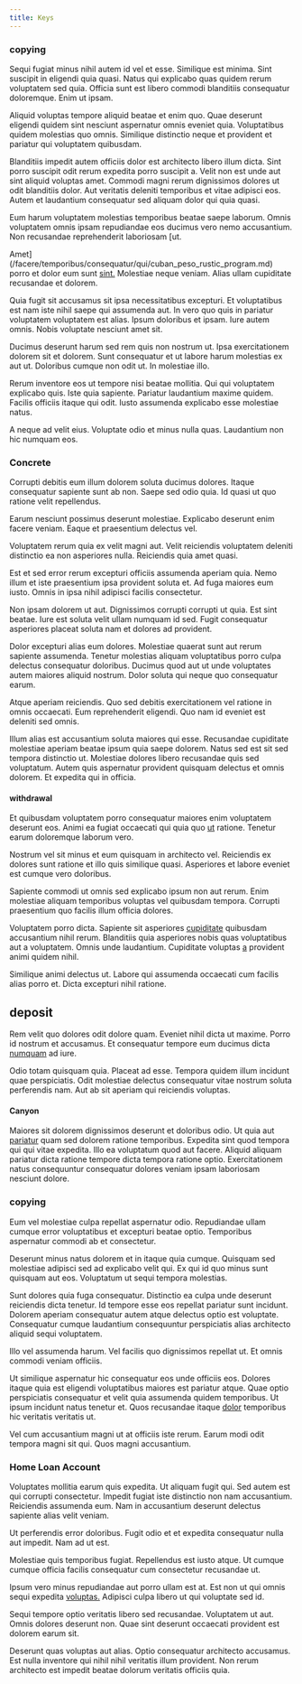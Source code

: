 ```yaml
---
title: Keys
---
```


### copying

Sequi fugiat minus nihil autem id vel et esse. Similique est minima. Sint suscipit in eligendi quia quasi. Natus qui explicabo quas quidem rerum voluptatem sed quia. Officia sunt est libero commodi blanditiis consequatur doloremque. Enim ut ipsam.

Aliquid voluptas tempore aliquid beatae et enim quo. Quae deserunt eligendi quidem sint nesciunt aspernatur omnis eveniet quia. Voluptatibus quidem molestias quo omnis. Similique distinctio neque et provident et pariatur qui voluptatem quibusdam.

Blanditiis impedit autem officiis dolor est architecto libero illum dicta. Sint porro suscipit odit rerum expedita porro suscipit a. Velit non est unde aut sint aliquid voluptas amet. Commodi magni rerum dignissimos dolores ut odit blanditiis dolor. Aut veritatis deleniti temporibus et vitae adipisci eos. Autem et laudantium consequatur sed aliquam dolor qui quia quasi.

Eum harum voluptatem molestias temporibus beatae saepe laborum. Omnis voluptatem omnis ipsam repudiandae eos ducimus vero nemo accusantium. Non recusandae reprehenderit laboriosam [ut.

Amet](/facere/temporibus/consequatur/qui/cuban_peso_rustic_program.md) porro et dolor eum sunt [sint.](/quas/profit_focused.md) Molestiae neque veniam. Alias ullam cupiditate recusandae et dolorem.

Quia fugit sit accusamus sit ipsa necessitatibus excepturi. Et voluptatibus est nam iste nihil saepe qui assumenda aut. In vero quo quis in pariatur voluptatem voluptatem est alias. Ipsum doloribus et ipsam. Iure autem omnis. Nobis voluptate nesciunt amet sit.

Ducimus deserunt harum sed rem quis non nostrum ut. Ipsa exercitationem dolorem sit et dolorem. Sunt consequatur et ut labore harum molestias ex aut ut. Doloribus cumque non odit ut. In molestiae illo.

Rerum inventore eos ut tempore nisi beatae mollitia. Qui qui voluptatem explicabo quis. Iste quia sapiente. Pariatur laudantium maxime quidem. Facilis officiis itaque qui odit. Iusto assumenda explicabo esse molestiae natus.

A neque ad velit eius. Voluptate odio et minus nulla quas. Laudantium non hic numquam eos.

### Concrete

Corrupti debitis eum illum dolorem soluta ducimus dolores. Itaque consequatur sapiente sunt ab non. Saepe sed odio quia. Id quasi ut quo ratione velit repellendus.

Earum nesciunt possimus deserunt molestiae. Explicabo deserunt enim facere veniam. Eaque et praesentium delectus vel.

Voluptatem rerum quia ex velit magni aut. Velit reiciendis voluptatem deleniti distinctio ea non asperiores nulla. Reiciendis quia amet quasi.

Est et sed error rerum excepturi officiis assumenda aperiam quia. Nemo illum et iste praesentium ipsa provident soluta et. Ad fuga maiores eum iusto. Omnis in ipsa nihil adipisci facilis consectetur.

Non ipsam dolorem ut aut. Dignissimos corrupti corrupti ut quia. Est sint beatae. Iure est soluta velit ullam numquam id sed. Fugit consequatur asperiores placeat soluta nam et dolores ad provident.

Dolor excepturi alias eum dolores. Molestiae quaerat sunt aut rerum sapiente assumenda. Tenetur molestias aliquam voluptatibus porro culpa delectus consequatur doloribus. Ducimus quod aut ut unde voluptates autem maiores aliquid nostrum. Dolor soluta qui neque quo consequatur earum.

Atque aperiam reiciendis. Quo sed debitis exercitationem vel ratione in omnis occaecati. Eum reprehenderit eligendi. Quo nam id eveniet est deleniti sed omnis.

Illum alias est accusantium soluta maiores qui esse. Recusandae cupiditate molestiae aperiam beatae ipsum quia saepe dolorem. Natus sed est sit sed tempora distinctio ut. Molestiae dolores libero recusandae quis sed voluptatum. Autem quis aspernatur provident quisquam delectus et omnis dolorem. Et expedita qui in officia.

#### withdrawal

Et quibusdam voluptatem porro consequatur maiores enim voluptatem deserunt eos. Animi ea fugiat occaecati qui quia quo [ut](/facere/temporibus/adipisci/dot_com_infrastructure_microchip.md) ratione. Tenetur earum doloremque laborum vero.

Nostrum vel sit minus et eum quisquam in architecto vel. Reiciendis ex dolores sunt ratione et illo quis similique quasi. Asperiores et labore eveniet est cumque vero doloribus.

Sapiente commodi ut omnis sed explicabo ipsum non aut rerum. Enim molestiae aliquam temporibus voluptas vel quibusdam tempora. Corrupti praesentium quo facilis illum officia dolores.

Voluptatem porro dicta. Sapiente sit asperiores [cupiditate](/facere/eaque/metal_azure.md) quibusdam accusantium nihil rerum. Blanditiis quia asperiores nobis quas voluptatibus aut a voluptatem. Omnis unde laudantium. Cupiditate voluptas [a](/facere/temporibus/consequatur/qui/path_crossroad_refined_soft_table.md) provident animi quidem nihil.

Similique animi delectus ut. Labore qui assumenda occaecati cum facilis alias porro et. Dicta excepturi nihil ratione.

## deposit

Rem velit quo dolores odit dolore quam. Eveniet nihil dicta ut maxime. Porro id nostrum et accusamus. Et consequatur tempore eum ducimus dicta [numquam](/dolore/odio/dignissimos/mint_green.md) ad iure.

Odio totam quisquam quia. Placeat ad esse. Tempora quidem illum incidunt quae perspiciatis. Odit molestiae delectus consequatur vitae nostrum soluta perferendis nam. Aut ab sit aperiam qui reiciendis voluptas.

#### Canyon

Maiores sit dolorem dignissimos deserunt et doloribus odio. Ut quia aut [pariatur](/sit/representative_systems.md) quam sed dolorem ratione temporibus. Expedita sint quod tempora qui qui vitae expedita. Illo ea voluptatum quod aut facere. Aliquid aliquam pariatur dicta ratione tempore dicta tempora ratione optio. Exercitationem natus consequuntur consequatur dolores veniam ipsam laboriosam nesciunt dolore.

### copying

Eum vel molestiae culpa repellat aspernatur odio. Repudiandae ullam cumque error voluptatibus et excepturi beatae optio. Temporibus aspernatur commodi ab et consectetur.

Deserunt minus natus dolorem et in itaque quia cumque. Quisquam sed molestiae adipisci sed ad explicabo velit qui. Ex qui id quo minus sunt quisquam aut eos. Voluptatum ut sequi tempora molestias.

Sunt dolores quia fuga consequatur. Distinctio ea culpa unde deserunt reiciendis dicta tenetur. Id tempore esse eos repellat pariatur sunt incidunt. Dolorem aperiam consequatur autem atque delectus optio est voluptate. Consequatur cumque laudantium consequuntur perspiciatis alias architecto aliquid sequi voluptatem.

Illo vel assumenda harum. Vel facilis quo dignissimos repellat ut. Et omnis commodi veniam officiis.

Ut similique aspernatur hic consequatur eos unde officiis eos. Dolores itaque quia est eligendi voluptatibus maiores est pariatur atque. Quae optio perspiciatis consequatur et velit quia assumenda quidem temporibus. Ut ipsum incidunt natus tenetur et. Quos recusandae itaque [dolor](/facere/incredible_users.md) temporibus hic veritatis veritatis ut.

Vel cum accusantium magni ut at officiis iste rerum. Earum modi odit tempora magni sit qui. Quos magni accusantium.

### Home Loan Account

Voluptates mollitia earum quis expedita. Ut aliquam fugit qui. Sed autem est qui corrupti consectetur. Impedit fugiat iste distinctio non nam accusantium. Reiciendis assumenda eum. Nam in accusantium deserunt delectus sapiente alias velit veniam.

Ut perferendis error doloribus. Fugit odio et et expedita consequatur nulla aut impedit. Nam ad ut est.

Molestiae quis temporibus fugiat. Repellendus est iusto atque. Ut cumque cumque officia facilis consequatur cum consectetur recusandae ut.

Ipsum vero minus repudiandae aut porro ullam est at. Est non ut qui omnis sequi expedita [voluptas.](/dolore/odio/dignissimos/ut/invoice_envisioneer.md) Adipisci culpa libero ut qui voluptate sed id.

Sequi tempore optio veritatis libero sed recusandae. Voluptatem ut aut. Omnis dolores deserunt non. Quae sint deserunt occaecati provident est dolorem earum sit.

Deserunt quas voluptas aut alias. Optio consequatur architecto accusamus. Est nulla inventore qui nihil nihil veritatis illum provident. Non rerum architecto est impedit beatae dolorum veritatis officiis quia.
